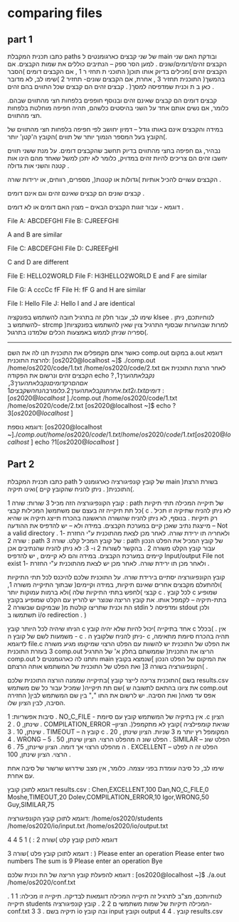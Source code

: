# comparing files
## part 1
כתבו תכנית המקבלת paths של שני קבצים כארגומנטים ל main ובודקת האם שני הקבצים זהים/דומים/שונים . למען הסר ספק – הנתיבים כוללים את שמות הקבצים.
אם הקבצים זהים )מכילים בדיוק אותו תוכן( התוכני ת תחזי ר 1 , אם הקבצים דומים )הסבר בהמשך( התוכנית תחזיר 3 , אחרת, אם הקבצים שונים- תחזיר 2 )שימו לב, לא מדובר כאן ב ת וכנית שמדפיסה למסך( .
קבצים זהים הם קבצים שכל התווים בהם זהים .

קבצים דומים הם קבצים שאינם זהים ובנוסף חופפים בלפחות חצי מהתווים שבהם. כלומר, אם נשים אותם אחד על השני בהיסטים כלשהם, תהיה חפיפה מוחלטת בלפחות חצי מהתווים. 

במידה והקבצים אינם באותו גודל – דמיון יחושב לפי חפיפה בלפחות חצי מהתווים של הקובץ בעל המספר הנמוך יותר של תווים )הקובץ ה'קטן' יותר(.

נבהיר, גם חפיפה בחצי מהתווים בדיוק תחשב שהקבצים דומים. על מנת ששני תווים יחשבו זהים הם צריכים להיות זהים במדויק, כלומר לא יתכן למשל שאחד מהם הינו אות קטנה והשני אות גדולה .

הקבצים עשויים להכיל אותיות )גדולות או קטנות(, מספרים, רווחים, או ירידות שורה .

קבצים שונים הם קבצים שאינם זהים וגם אינם דומים .

דוגמא - עבור זוגות הקבצים הבאים – מצוין האם דומים או לא דומים .

File A:
ABCDEFGHI
File B:
CJREEFGHI

A and B are similar

File C:
ABCDEFGHI
File D:
CJREEFgHI

C and D are different

File E:
HELLO2WORLD
File F:
Hi3HELLO2WORLD
E and F are similar

File G:
A
cccCc
fF
File H:
fF
G and H are similar

File I:
Hello
File J:
Hello
I and J are identical

שימו לב, עבור חלק זה בתרגיל חובה להשתמש בפונקציה klsee .
לנוחיותכם, ניתן להשתמש ב- strcmp )למרות שבהערות שבסוף התרגיל צוין שאין להשתמש בפונקציות ספריה שניתן לממש באמצעות הכלים שלמדנו בתרגול(.

---
כאשר אתם מקמפלים את התוכנית תנו לה את השם comp.out במקום a.out
דוגמא להרצת התוכנית: [os2020@localhost ~]$ ./comp.out /home/os2020/code/1.txt /home/os2020/code/2.txt
לאחר הרצת התוכנית אם הקבצים זהים ונרשום את הפקודה echo $? נקבל את הערך 1, אם הם רק דומים נקבל את הערך 3, אחרת נקבל את הערך 2 .
כלומר בהנחה שקבצים 1.txt ו 2.txt דומים : 
[os2020@localhost ~]$./comp.out /home/os2020/code/1.txt /home/os2020/code/2.txt
[os2020@localhost ~]$ echo $?
3
[os2020@localhost ~]$

דוגמא נוספת:
[os2020@localhost ~]$./comp.out /home/os2020/code/1.txt /home/os2020/code/1.txt
[os2020@localhost ~]$ echo $?
1
[os2020@localhost ~]$

## Part 2
כתבו תכנית המקבלת path של קובץ קונפיגורציה כארגומנט ל main )בשורת הרצת התוכנית( .
ניתן להניח שהקובץ קיים )ואינו תיקיה(.

קובץ הקונפיגורציה הזה מכיל 3 שורות:
שורה 1 : path של תיקייה המכילה תתי תיקיות )כל תת תיקייה זה בעצם שם משתמש( המכילות קבצי c . לא ניתן להניח שתיקיה זו תכיל רק תיקיות . בנוסף, לא ניתן להניח שהשורה הראשונה בהכרח תייצג תיקיה או שהיא מייצגת נתיב שאכן קיים במערכת הקבצים.
במידה ולא – יש להדפיס את ההודעה – Not a valid directory ולאחריה תו ירידת שורה. לאחר מכן לצאת מהתוכנית ע"י החזרת -1 .
שורה 2 : path של קובץ המכיל קלט.
שורה 3 : path של קובץ המכיל את הפלט הנכון עבור קובץ הקלט משורה 2 .
בהקשר לשורות 2 ו- 3: לא ניתן להניח שהנתיבים אכן קיימים במערכת הקבצים. במידה והם לא קיימים , יש להדפיס Input/output File not exist ולאחר מכן תו ירידת שורה. לאחר מכן יש לצאת מהתוכנית ע"י החזרת -1 .

קובץ הקונפיגורציה יסתיים בירידת שורה.
על התוכנית שלכם להיכנס לכל תתי התיקיות )ולהתעלם מקבצים אחרים שאינם תיקיות, במידה וקיימים( שבתוך התיקייה משורה 1, לחפש בתתי התיקיות שלה )ולא ברמות עמוקות יותר( קבצי c . לכל קובץ c שמופיע בתת-תיקיה – לקמפל אותו. את קובץ הריצה שנוצר יש להריץ עם הקלט שמופיע בקובץ שבמיקום שבשורה 2 )הת וכנית שתריצו קולטת מ stdin ומדפיסה ל stdout ולכן
תשתמשו ב i/o redirection . )

הניחו שיהיה לכל היותר קובץ c אחד בתיקייה )יכול להיות שלא יהיה קובץ c בכלל( . אין משמעות לשם של קובץ ה - c .
ניתן להניח שלקובץ ה- c תהיה בהכרח סיומת מתאימה, לדוגמא file.c את הפלט של התוכנית יש להשוות עם הפלט הרצוי שמיקומו מגיע משורה 3 בעזרת התוכנית comp.out שממשתם בחלק א' של התרגיל )הריצו את התכנית comp.out ותתנו לה כארגומנטים ל main את המיקום של הפלט הנכון ]שנמצא בקובץ הקונפיגורציה בשורה 3[ ואת הפלט של התוכנית של המשתמש אותה הרצתם( .

התוכנית צריכה לייצר קובץ )בתיקייה שממנה הורצה התוכנית שלכם( בשם results.csv שמכיל עבור כל שם משתמש )שם תת תיקייה( את ציונו בהתאם לתשובה ש comp.out החזירה )אפס עד מאה( ואת הסיבה. יש לרשום את התו "," בין שם המשתמש לבין הסיבה, לבין הציון שלו.

סיבות אפשריות:
1 . NO_C_FILE - אין בתיקיה של המשתמש קובץ עם סיומת .c הציון שינתן, 0 .
2 . COMPILATION_ERROR –שגיאת קומפילציה )קובץ לא מתקמפל(. הציון שינתן, 10 .
3 . TIMEOUT – קובץ ה c המקומפל רץ יותר מ 3 שניות. הציון שינתן , 20 .
4 . WRONG – הפלט שונ ה מהפלט הרצוי. הציון שינתן, 50 .
5 . SIMILAR – הפלט שונ ה מהפלט הרצוי אך דומה. הציון שיינתן, 75 .
6 . EXCELLENT – הפלט זה ה לפלט הרצוי. הציון שינתן, 100 .

שימו לב, כל סיבה עומדת בפני עצמה. כלומר, אין מצב שידרוש שרשור של סיבה אחת עם אחרת.

דוגמא לתוכן קובץ results.csv :
Chen,EXCELLENT,100
Dan,NO_C_FILE,0
Moshe,TIMEOUT,20
Dolev,COMPILATION_ERROR,10
Igor,WRONG,50
Guy,SIMILAR,75

דוגמא לתוכן קובץ הקונפיגורציה:
/home/os2020/students
/home/os2020/io/input.txt
/home/os2020/io/output.txt

דוגמא לתוכן קובץ קלט )שורה 2 : )
1
5 4
4

דוגמא לתוכן קובץ פלט )שורה 3 : )
Please enter an operation
Please enter two numbers
The sum is 9
Please enter an operation
Bye

דוגמא להפעלת קובץ הריצה של הת וכנית שלכם :
[os2020@localhost ~]$ ./a.out /home/os2020/conf.txt

לנוחיותכם, מצ"ב לתרגיל זה תיקייה המכילה דוגמאות לבדיקה. תיקייה זו מכילה:
1
1 . תיקייה students המכילה תיקיות של שמות משתמשי ם
2
2 . קובץ קונפיגורציה- conf.txt
3
3 . תיקיה בשם io ובה קובץ input וקובץ output
4
4 . קובץ results.csv
